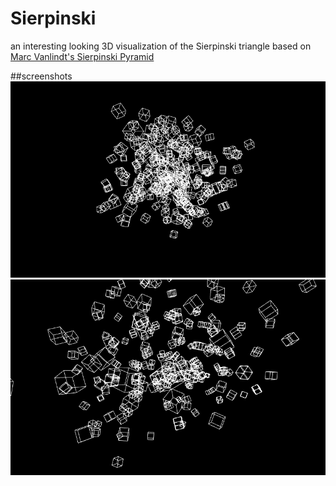 # Sierpinski
an interesting looking 3D visualization of the Sierpinski triangle based on [Marc Vanlindt's Sierpinski Pyramid](http://www.vanlindt.be/2014/01/02/processing-sierpinski-pyramid/)

##screenshots
![screenshot-1](https://raw.githubusercontent.com/alejandrogarciasalas/Sierpinski/master/screenshots/screenshot-1.png)
![screenshot-2](https://raw.githubusercontent.com/alejandrogarciasalas/Sierpinski/master/screenshots/screenshot-2.png)

